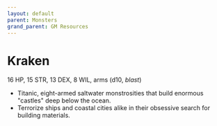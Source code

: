 ```yaml
---
layout: default
parent: Monsters
grand_parent: GM Resources
---
```


# Kraken

16 HP, 15 STR, 13 DEX, 8 WIL, arms (d10, _blast_)

- Titanic, eight-armed saltwater monstrosities that build enormous "castles" deep below the ocean.
- Terrorize ships and coastal cities alike in their obsessive search for building materials.
